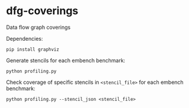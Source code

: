 # dfg-coverings
Data flow graph coverings

Dependencies:

    pip install graphviz

Generate stencils for each embench benchmark:

	python profiling.py

Check coverage of specific stencils in `<stencil_file>` for each embench benchmark:

	python profiling.py --stencil_json <stencil_file>